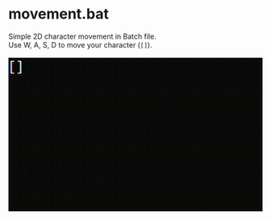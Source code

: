 # movement.bat
Simple 2D character movement in Batch file.<br>
Use W, A, S, D to move your character (<code>[]</code>).<br><br>
<img src="gameplay.gif">
